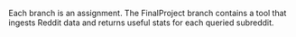 Each branch is an assignment. The FinalProject branch contains a tool that ingests Reddit data and returns useful stats for each queried subreddit.